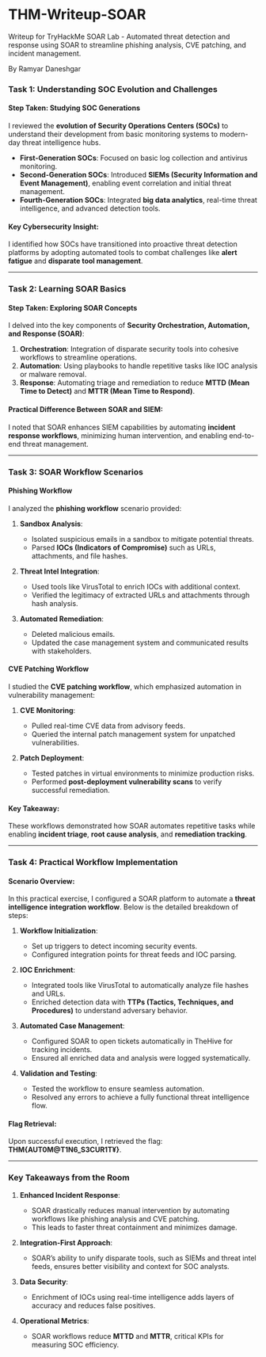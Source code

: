 # THM-Writeup-SOAR
Writeup for TryHackMe SOAR Lab - Automated threat detection and response using SOAR to streamline phishing analysis, CVE patching, and incident management.

By Ramyar Daneshgar


### **Task 1: Understanding SOC Evolution and Challenges**

#### **Step Taken: Studying SOC Generations**
I reviewed the **evolution of Security Operations Centers (SOCs)** to understand their development from basic monitoring systems to modern-day threat intelligence hubs. 

- **First-Generation SOCs**: Focused on basic log collection and antivirus monitoring.
- **Second-Generation SOCs**: Introduced **SIEMs (Security Information and Event Management)**, enabling event correlation and initial threat management.
- **Fourth-Generation SOCs**: Integrated **big data analytics**, real-time threat intelligence, and advanced detection tools.

#### **Key Cybersecurity Insight:**
I identified how SOCs have transitioned into proactive threat detection platforms by adopting automated tools to combat challenges like **alert fatigue** and **disparate tool management**.

---

### **Task 2: Learning SOAR Basics**

#### **Step Taken: Exploring SOAR Concepts**
I delved into the key components of **Security Orchestration, Automation, and Response (SOAR)**:

1. **Orchestration**: Integration of disparate security tools into cohesive workflows to streamline operations.
2. **Automation**: Using playbooks to handle repetitive tasks like IOC analysis or malware removal.
3. **Response**: Automating triage and remediation to reduce **MTTD (Mean Time to Detect)** and **MTTR (Mean Time to Respond)**.

#### **Practical Difference Between SOAR and SIEM**:
I noted that SOAR enhances SIEM capabilities by automating **incident response workflows**, minimizing human intervention, and enabling end-to-end threat management.

---

### **Task 3: SOAR Workflow Scenarios**

#### **Phishing Workflow**
I analyzed the **phishing workflow** scenario provided:

1. **Sandbox Analysis**:
   - Isolated suspicious emails in a sandbox to mitigate potential threats.
   - Parsed **IOCs (Indicators of Compromise)** such as URLs, attachments, and file hashes.

2. **Threat Intel Integration**:
   - Used tools like VirusTotal to enrich IOCs with additional context.
   - Verified the legitimacy of extracted URLs and attachments through hash analysis.

3. **Automated Remediation**:
   - Deleted malicious emails.
   - Updated the case management system and communicated results with stakeholders.

#### **CVE Patching Workflow**
I studied the **CVE patching workflow**, which emphasized automation in vulnerability management:

1. **CVE Monitoring**:
   - Pulled real-time CVE data from advisory feeds.
   - Queried the internal patch management system for unpatched vulnerabilities.

2. **Patch Deployment**:
   - Tested patches in virtual environments to minimize production risks.
   - Performed **post-deployment vulnerability scans** to verify successful remediation.

#### **Key Takeaway:**
These workflows demonstrated how SOAR automates repetitive tasks while enabling **incident triage**, **root cause analysis**, and **remediation tracking**.

---

### **Task 4: Practical Workflow Implementation**

#### **Scenario Overview**:
In this practical exercise, I configured a SOAR platform to automate a **threat intelligence integration workflow**. Below is the detailed breakdown of steps:

1. **Workflow Initialization**:
   - Set up triggers to detect incoming security events.
   - Configured integration points for threat feeds and IOC parsing.

2. **IOC Enrichment**:
   - Integrated tools like VirusTotal to automatically analyze file hashes and URLs.
   - Enriched detection data with **TTPs (Tactics, Techniques, and Procedures)** to understand adversary behavior.

3. **Automated Case Management**:
   - Configured SOAR to open tickets automatically in TheHive for tracking incidents.
   - Ensured all enriched data and analysis were logged systematically.

4. **Validation and Testing**:
   - Tested the workflow to ensure seamless automation.
   - Resolved any errors to achieve a fully functional threat intelligence flow.

#### **Flag Retrieval**:
Upon successful execution, I retrieved the flag: **THM{AUT0M@T1N6_S3CUR1T¥}**.

---

### **Key Takeaways from the Room**

1. **Enhanced Incident Response**:
   - SOAR drastically reduces manual intervention by automating workflows like phishing analysis and CVE patching.
   - This leads to faster threat containment and minimizes damage.

2. **Integration-First Approach**:
   - SOAR’s ability to unify disparate tools, such as SIEMs and threat intel feeds, ensures better visibility and context for SOC analysts.

3. **Data Security**:
   - Enrichment of IOCs using real-time intelligence adds layers of accuracy and reduces false positives.

4. **Operational Metrics**:
   - SOAR workflows reduce **MTTD** and **MTTR**, critical KPIs for measuring SOC efficiency.
